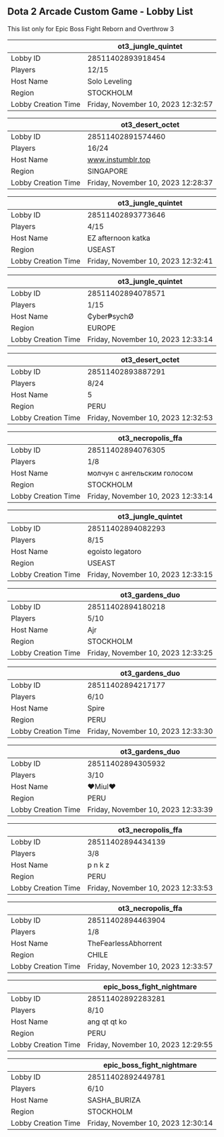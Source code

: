 ## Dota 2 Arcade Custom Game - Lobby List

This list only for Epic Boss Fight Reborn and Overthrow 3

|  | ot3_jungle_quintet |
| ------ | ------ |
| Lobby ID | 28511402893918454 |
| Players | 12/15 |
| Host Name | Solo Leveling |
| Region | STOCKHOLM |
| Lobby Creation Time | Friday, November 10, 2023 12:32:57 |


|  | ot3_desert_octet |
| ------ | ------ |
| Lobby ID | 28511402891574460 |
| Players | 16/24 |
| Host Name | www.instumblr.top |
| Region | SINGAPORE |
| Lobby Creation Time | Friday, November 10, 2023 12:28:37 |


|  | ot3_jungle_quintet |
| ------ | ------ |
| Lobby ID | 28511402893773646 |
| Players | 4/15 |
| Host Name | EZ afternoon katka |
| Region | USEAST |
| Lobby Creation Time | Friday, November 10, 2023 12:32:41 |


|  | ot3_jungle_quintet |
| ------ | ------ |
| Lobby ID | 28511402894078571 |
| Players | 1/15 |
| Host Name | ₵yber₱sychØ |
| Region | EUROPE |
| Lobby Creation Time | Friday, November 10, 2023 12:33:14 |


|  | ot3_desert_octet |
| ------ | ------ |
| Lobby ID | 28511402893887291 |
| Players | 8/24 |
| Host Name | 5 |
| Region | PERU |
| Lobby Creation Time | Friday, November 10, 2023 12:32:53 |


|  | ot3_necropolis_ffa |
| ------ | ------ |
| Lobby ID | 28511402894076305 |
| Players | 1/8 |
| Host Name | молчун с ангельским голосом |
| Region | STOCKHOLM |
| Lobby Creation Time | Friday, November 10, 2023 12:33:14 |


|  | ot3_jungle_quintet |
| ------ | ------ |
| Lobby ID | 28511402894082293 |
| Players | 8/15 |
| Host Name | egoisto legatoro |
| Region | USEAST |
| Lobby Creation Time | Friday, November 10, 2023 12:33:15 |


|  | ot3_gardens_duo |
| ------ | ------ |
| Lobby ID | 28511402894180218 |
| Players | 5/10 |
| Host Name | Ajr |
| Region | STOCKHOLM |
| Lobby Creation Time | Friday, November 10, 2023 12:33:25 |


|  | ot3_gardens_duo |
| ------ | ------ |
| Lobby ID | 28511402894217177 |
| Players | 6/10 |
| Host Name | Spire |
| Region | PERU |
| Lobby Creation Time | Friday, November 10, 2023 12:33:30 |


|  | ot3_gardens_duo |
| ------ | ------ |
| Lobby ID | 28511402894305932 |
| Players | 3/10 |
| Host Name | ♥Miul♥ |
| Region | PERU |
| Lobby Creation Time | Friday, November 10, 2023 12:33:39 |


|  | ot3_necropolis_ffa |
| ------ | ------ |
| Lobby ID | 28511402894434139 |
| Players | 3/8 |
| Host Name | p n k z |
| Region | PERU |
| Lobby Creation Time | Friday, November 10, 2023 12:33:53 |


|  | ot3_necropolis_ffa |
| ------ | ------ |
| Lobby ID | 28511402894463904 |
| Players | 1/8 |
| Host Name | TheFearlessAbhorrent |
| Region | CHILE |
| Lobby Creation Time | Friday, November 10, 2023 12:33:57 |


|  | epic_boss_fight_nightmare |
| ------ | ------ |
| Lobby ID | 28511402892283281 |
| Players | 8/10 |
| Host Name | ang qt qt ko |
| Region | PERU |
| Lobby Creation Time | Friday, November 10, 2023 12:29:55 |


|  | epic_boss_fight_nightmare |
| ------ | ------ |
| Lobby ID | 28511402892449781 |
| Players | 6/10 |
| Host Name | SASHA_BURIZA |
| Region | STOCKHOLM |
| Lobby Creation Time | Friday, November 10, 2023 12:30:14 |


